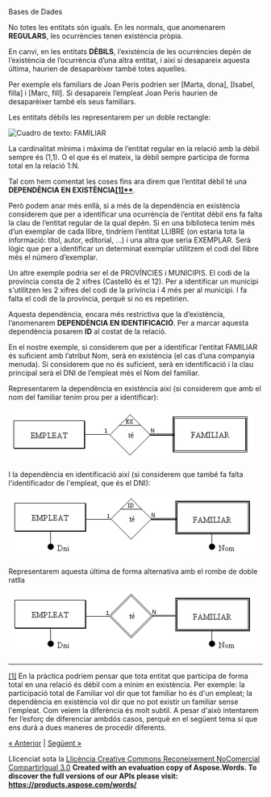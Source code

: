 Bases de Dades

No totes les entitats són iguals. En les normals, que anomenarem **REGULARS**, les ocurrències tenen existència pròpia. 

En canvi, en les entitats **DÈBILS**, l’existència de les ocurrències depèn de l’existència de l’ocurrència d’una altra entitat, i així si desapareix aquesta última, haurien de desaparèixer també totes aquelles. 

Per exemple els familiars de Joan Peris podrien ser [Marta, dona], [Isabel, filla] i [Marc, fill]. Si desapareix l’empleat Joan Peris haurien de desaparèixer també els seus familiars. 

Les entitats dèbils les representarem per un doble rectangle: 

![Cuadro de texto: FAMILIAR]

La cardinalitat mínima i màxima de l’entitat regular en la relació amb la dèbil sempre és (1,1). O el que és el mateix, la dèbil sempre participa de forma total en la relació 1:N. 

Tal com hem comentat les coses fins ara direm que l’entitat dèbil té una **DEPENDÈNCIA EN EXISTÈNCIA<a name="_ftnref1"></a>[\[1\]**](#_ftn1 "_ftnref1")**. 

Però podem anar més enllà, si a més de la dependència en existència considerem que per a identificar una ocurrència de l’entitat dèbil ens fa falta la clau de l’entitat regular de la qual depèn. Si en una biblioteca tenim més d’un exemplar de cada llibre, tindríem l’entitat LLIBRE (on estaria tota la informació: títol, autor, editorial, ...) i una altra que seria EXEMPLAR. Serà lògic que per a identificar un determinat exemplar utilitzem el codi del llibre més el número d’exemplar. 

Un altre exemple podria ser el de PROVÍNCIES i MUNICIPIS. El codi de la província consta de 2 xifres (Castelló és el 12). Per a identificar un municipi s'utilitzen les 2 xifres del codi de la privíncia i 4 més per al municipi. I fa falta el codi de la província, perquè si no es repetirien. 

Aquesta dependència, encara més restrictiva que la d’existència, l’anomenarem **DEPENDÈNCIA EN IDENTIFICACIÓ**. Per a marcar aquesta dependència posarem **ID** al costat de la relació. 

En el nostre exemple, si considerem que per a identificar l’entitat FAMILIAR és suficient amb l’atribut Nom, serà en existència (el cas d’una companyia menuda). Si considerem que no és suficient, serà en identificació i la clau principal serà el DNI de l’empleat més el Nom del familiar. 

Representarem la dependència en existència així (si considerem que amb el nom del familiar tenim prou per a identificar): 

![ref1](T2_6_5.png)

I la dependència en identificació així (si considerem que també fa falta l'identificador de l'empleat, que és el DNI): 

![ref2](T2_6_6.png)

Representarem aquesta última de forma alternativa amb el rombe de doble ratlla 

![ref2](T2_6_7.png)

-----
<a name="_ftn1"></a>[\[1\]](#_ftnref1 "_ftn1") En la pràctica podríem pensar que tota entitat que participa de forma total en una relació és dèbil com a mínim en existència. Per exemple: la participació total de Familiar vol dir que tot familiar ho és d'un empleat; la dependència en existència vol dir que no pot existir un familiar sense l'empleat. Com veiem la diferència és molt subtil. A pesar d'això intentarem fer l’esforç de diferenciar ambdós casos, perquè en el següent tema sí que ens durà a dues maneres de procedir diferents. 

[« Anterior](aplicaci_a_lexemple4.md) | [Següent »](63_generalitzaci_i_herncia.md)

Llicenciat sota la [Llicència Creative Commons Reconeixement NoComercial CompartirIgual 3.0](http://creativecommons.org/licenses/by-nc-sa/3.0/)
**Created with an evaluation copy of Aspose.Words. To discover the full versions of our APIs please visit: https://products.aspose.com/words/**

[Cuadro de texto: FAMILIAR]: 62_entitats_dbils.002.png
[ref1]: 62_entitats_dbils.003.png
[ref2]: 62_entitats_dbils.004.png
